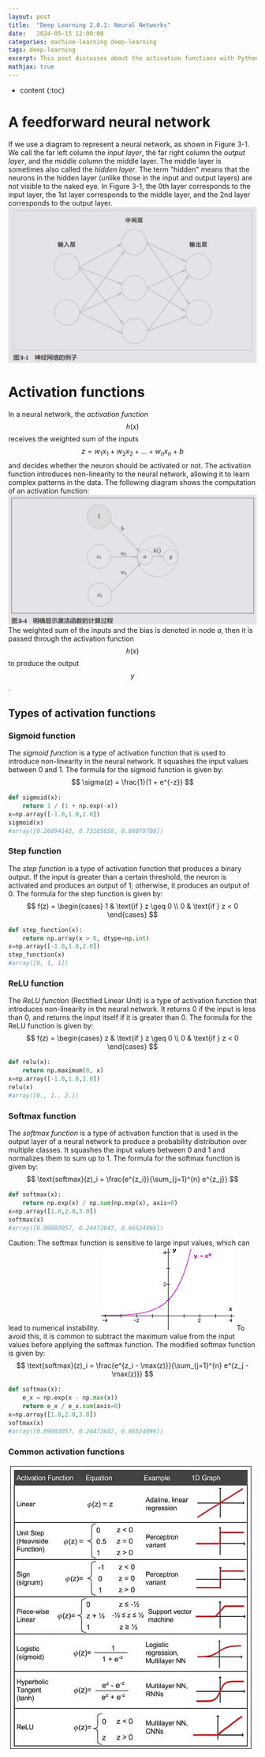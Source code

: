```yaml
---
layout: post
title:  "Deep Learning 2.0.1: Neural Networks"
date:   2024-05-15 12:00:00
categories: machine-learning deep-learning
tags: deep-learning
excerpt: This post discusses about the activation functions with Python implementations.
mathjax: true
---
```


* content
{:toc}


# A feedforward neural network
If we use a diagram to represent a neural network, as shown in Figure 3-1. 
We call the far left column the _input layer_, the far right column the _output layer_, and the middle column the middle layer. 
The middle layer is sometimes also called the _hidden layer_. The term "hidden" means that the neurons in the hidden layer (unlike those in the input and output layers) are not visible to the naked eye. 
In Figure 3-1, the 0th layer corresponds to the input layer, the 1st layer corresponds to the middle layer, and the 2nd layer corresponds to the output layer.
![feedforward neural network](/assets/images/deep_learning/200/neural-network-example.png)

# Activation functions
In a neural network, the _activation function_ $$ h(x) $$ receives the weighted sum of the inputs $$ z = w_1x_1 + w_2x_2 + \ldots + w_nx_n + b$$ and decides whether the neuron should be activated or not. 
The activation function introduces non-linearity to the neural network, allowing it to learn complex patterns in the data. The following diagram shows the computation of an activation function:
![activation function](/assets/images/deep_learning/200/activation-function-compute.png)
The weighted sum of the inputs and the bias is denoted in node _a_, then it is passed through the activation function $$ h(x) $$ to produce the output $$ y $$.

## Types of activation functions

### Sigmoid function
The _sigmoid function_ is a type of activation function that is used to introduce non-linearity in the neural network. It squashes the input values between 0 and 1. The formula for the sigmoid function is given by:
$$ \sigma(z) = \frac{1}{1 + e^{-z}} $$

```python
def sigmoid(x):
    return 1 / (1 + np.exp(-x))
x=np.array([-1.0,1.0,2.0])
sigmoid(x) 
#array([0.26894142, 0.73105858, 0.88079708])
```

### Step function
The _step function_ is a type of activation function that produces a binary output. If the input is greater than a certain threshold, the neuron is activated and produces an output of 1; otherwise, it produces an output of 0. The formula for the step function is given by:
$$ f(z) = \begin{cases} 1 & \text{if } z \geq 0 \\ 0 & \text{if } z < 0 \end{cases} $$

```python   
def step_function(x):
    return np.array(x > 0, dtype=np.int)
x=np.array([-1.0,1.0,2.0])
step_function(x)
#array([0, 1, 1])
```

### ReLU function
The _ReLU function_ (Rectified Linear Unit) is a type of activation function that introduces non-linearity in the neural network. It returns 0 if the input is less than 0, and returns the input itself if it is greater than 0. The formula for the ReLU function is given by:
$$ f(z) = \begin{cases} z & \text{if } z \geq 0 \\ 0 & \text{if } z < 0 \end{cases} $$

```python
def relu(x):
    return np.maximum(0, x)
x=np.array([-1.0,1.0,2.0])
relu(x)
#array([0., 1., 2.])
```

### Softmax function
The _softmax function_ is a type of activation function that is used in the output layer of a neural network to produce a probability distribution over multiple classes. It squashes the input values between 0 and 1 and normalizes them to sum up to 1. The formula for the softmax function is given by:
$$ \text{softmax}(z)_i = \frac{e^{z_i}}{\sum_{j=1}^{n} e^{z_j}} $$

```python
def softmax(x):
    return np.exp(x) / np.sum(np.exp(x), axis=0)
x=np.array([1.0,2.0,3.0])
softmax(x)
#array([0.09003057, 0.24472847, 0.66524096])
```

Caution: The softmax function is sensitive to large input values, which can lead to numerical instability. 
![exponential function](/assets/images/deep_learning/200/exponentials.png)
To avoid this, it is common to subtract the maximum value from the input values before applying the softmax function. The modified softmax function is given by:
$$ \text{softmax}(z)_i = \frac{e^{z_i - \max(z)}}{\sum_{j=1}^{n} e^{z_j - \max(z)}} $$

```python
def softmax(x):
    e_x = np.exp(x - np.max(x))
    return e_x / e_x.sum(axis=0)
x=np.array([1.0,2.0,3.0])
softmax(x)
#array([0.09003057, 0.24472847, 0.66524096])
```

### Common activation functions
![activation functions](/assets/images/deep_learning/200/activation-functions.png)
